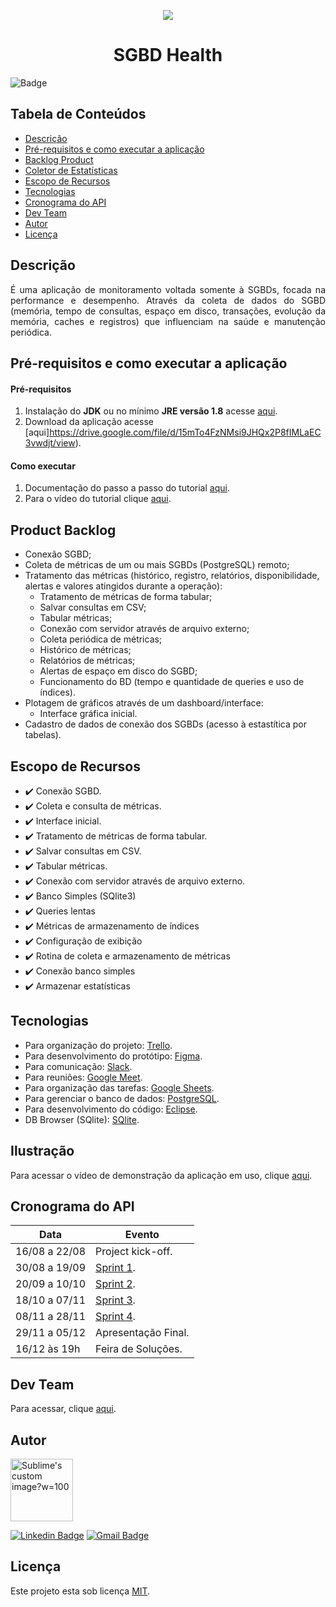 <p align="center">
  <img src="https://github.com/DolphinDatabase/SGBD_Health/blob/main/Images/LogoPNG.png?raw=true" />
</p>
<h1 align="center"> SGBD Health </h1>  

![Badge](https://img.shields.io/badge/STATUS-EM%20DESENVOLVIMENTO-yellow)

## Tabela de Conteúdos

 * [Descrição](#descrição)
 * [Pré-requisitos e como executar a aplicação](#Pré-requisitos-e-como-executar-a-aplicação)
 * [Backlog Product](#backlog-product)  
 * [Coletor de Estatísticas](#Coletor-de-Estatísticas)
 * [Escopo de Recursos](#escopo-de-recursos)  
 * [Tecnologias](#Tecnologias)
 * [Cronograma do API](#cronograma-do-api)
 * [Dev Team](#dev-team)
 * [Autor](#Autor)
 * [Licença](#Licença)



## Descrição

<p align="justify">É uma aplicação de monitoramento voltada somente à SGBDs, focada na performance e desempenho. Através da coleta de dados do SGBD (memória, tempo de consultas, espaço em disco, transações, evolução da memória, caches e registros) que influenciam na saúde e manutenção periódica.

  
## Pré-requisitos e como executar a aplicação
  
 #### **Pré-requisitos** 
  
  1. Instalação do **JDK** ou no mínimo **JRE versão 1.8** acesse [aqui](https://www.oracle.com/java/technologies/downloads/).
  2. Download da aplicação acesse [aqui]https://drive.google.com/file/d/15mTo4FzNMsi9JHQx2P8fIMLaEC3vwdjt/view).
 
 #### **Como executar** 
  
  1. Documentação do passo a passo do tutorial [aqui](https://github.com/DolphinDatabase/SGBD_Health/blob/main/Documenta%C3%A7%C3%A3o/Como%20rodar%20a%20API%20-%20sprint%203.pdf).
  2. Para o vídeo do tutorial clique [aqui](https://www.youtube.com/watch?v=zVTsaxL_-l4).
  
  
## Product Backlog 
 
 - Conexão SGBD;
 - Coleta de métricas de um ou mais SGBDs (PostgreSQL) remoto;
 - Tratamento das métricas (histórico, registro, relatórios, disponibilidade, alertas e valores atingidos durante a operação):
   - Tratamento de métricas de forma tabular;  
   - Salvar consultas em CSV;
   - Tabular métricas;
   - Conexão com servidor através de arquivo externo;
   - Coleta periódica de métricas;
   - Histórico de métricas;
   - Relatórios de métricas;
   - Alertas de espaço em disco do SGBD;
   - Funcionamento do BD (tempo e quantidade de queries e uso de índices).
 - Plotagem de gráficos através de um dashboard/interface:
   - Interface gráfica inicial.
 - Cadastro de dados de conexão dos SGBDs (acesso à estastítica por tabelas).

  
## Escopo de Recursos
 - ✔️ Conexão SGBD.
 - ✔️ Coleta e consulta de métricas.
 - ✔️ Interface inicial.
 - ✔️ Tratamento de métricas de forma tabular.  
 - ✔️ Salvar consultas em CSV.
 - ✔️ Tabular métricas.  
 - ✔️ Conexão com servidor através de arquivo externo.
 - ✔️ Banco Simples (SQlite3)
 - ✔️ Queries lentas
 - ✔️ Métricas de armazenamento de índices
 - ✔️ Configuração de exibição
 - ✔️ Rotina de coleta e armazenamento de métricas
 - ✔️ Conexão banco simples
 - ✔️ Armazenar estatísticas

 
## Tecnologias

 - Para organização do projeto: [Trello](https://trello.com/?gclid=729c0adf2ce81b5be65b6b9969dc733f&gclsrc=3p.ds&&adgroup=1306220046076922&campaign=380782742&creative=81638805091294&device=c&keyword=trello&ds_k=trello&matchtype=e&network=o&ds_kids=p54670250478&ds_e=MICROSOFT&ds_eid=700000001738798&ds_e1=MICROSOFT&msclkid=729c0adf2ce81b5be65b6b9969dc733f).  
 - Para desenvolvimento do protótipo: [Figma](https://www.figma.com/file/d9FFlhvqzrC0eJ78MLyrnh/Figma-Admin-Dashboard-UI-Kit-(Community)?node-id=4855%3A97).  
 - Para comunicação: [Slack](https://app.slack.com/client/T02BFJJUG22/C02BFJQDQ22).  
 - Para reuniões: [Google Meet](https://meet.google.com). 
 - Para organização das tarefas: [Google Sheets](https://docs.google.com/spreadsheets/d/1R_NrOvCbuW5_c-xeFrFmDRHBfWwYttFWlmTgW5oBQmI/edit#gid=0).  
 - Para gerenciar o banco de dados: [PostgreSQL](https://www.postgresql.org).
 - Para desenvolvimento do código: [Eclipse](https://www.eclipse.org/downloads/).
 - DB Browser (SQlite): [SQlite](https://sqlitebrowser.org/dl/).
 
 
## Ilustração
 
 Para acessar o vídeo de demonstração da aplicação em uso, clique [aqui](https://www.youtube.com/watch?v=zVTsaxL_-l4).
 
## Cronograma do API
 
| Data | Evento |
| -------| --------- |
| 16/08 a 22/08 | Project kick-off. |
| 30/08 a 19/09 | [Sprint 1](https://github.com/DolphinDatabase/SGBD_Health/tree/Sprint-1). |
| 20/09 a 10/10 | [Sprint 2](https://github.com/DolphinDatabase/SGBD_Health/tree/Sprint-2). |
| 18/10 a 07/11 | [Sprint 3](https://github.com/DolphinDatabase/SGBD_Health/tree/Sprint-3). |
| 08/11 a 28/11 | [Sprint 4](https://github.com/DolphinDatabase/SGBD_Health/tree/Sprint-4). |
| 29/11 a 05/12 | Apresentação Final. |
| 16/12 às 19h | Feira de Soluções. |

## Dev Team 

Para acessar, clique [aqui](https://github.com/DolphinDatabase/Database-Scan/wiki/DEV_TEAM). 

## Autor
 
<p align="left">
  <img src="https://github.com/DolphinDatabase/SGBD_Health/blob/main/Images/me.jpg" alt="Sublime's custom image?w=100"height="100" width="100" />
</p> 
<p align="left">
 
  [![Linkedin Badge](https://img.shields.io/badge/-Neylkson-blue?style=flat-square&logo=Linkedin&logoColor=white&link=https://www.linkedin.com/in/neylkson-diniz-a3b9396b/)](https://www.linkedin.com/in/neylkson-diniz-a3b9396b/)
  [![Gmail Badge](https://img.shields.io/badge/-neyo.diniz@gmail.com-c14438?style=flat-square&logo=Gmail&logoColor=white&link=mailto:neyo.diniz@gmail.com)](mailto:neyo.diniz@gmail.com)
 
## Licença  

Este projeto esta sob licença [MIT](https://github.com/DolphinDatabase/SGBD_Health/blob/main/LICENSE).
